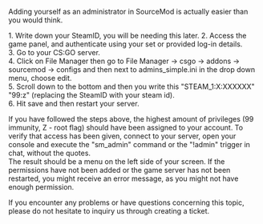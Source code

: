 Adding yourself as an administrator in SourceMod is actually easier than you would think.  
  
1\. Write down your SteamID, you will be needing this later.
2\. Access the game panel, and authenticate using your set or provided log-in details.  
3\. Go to your CS:GO server.  
4\. Click on File Manager then go to File Manager -> csgo -> addons -> sourcemod -> configs and then next to admins\_simple.ini in the drop down menu, choose edit.  
5\. Scroll down to the bottom and then you write this "STEAM\_1:X:XXXXXX" "99:z" (replacing the SteamID with your steam id).  
6\. Hit save and then restart your server.  
  
If you have followed the steps above, the highest amount of privileges (99 immunity, Z - root flag) should have been assigned to your account. To verify that access has been given, connect to your server, open your console and execute the "sm\_admin" command or the "!admin" trigger in chat, without the quotes.  
The result should be a menu on the left side of your screen. If the permissions have not been added or the game server has not been restarted, you might receive an error message, as you might not have enough permission.  
  
If you encounter any problems or have questions concerning this topic, please do not hesitate to inquiry us through creating a ticket.